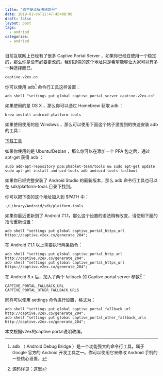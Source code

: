 ```yaml
---
title: "原生安卓解决感叹号"
date: 2019-01-06T12:47:45+08:00
draft: false
layout: post
tags: 
  - andriod
categories:
  - andriod
---
```


目前互联网上已经有了很多 Captive Portal Server ，如果你已经在使用一个稳定的，那么你是没有必要更改的。我们提供的这个地址只是希望能够让大家可以有多一种选择而已。

`captive.v2ex.co`

你可以使用 adb[^adb] 命令行工具这样设置：

```
adb shell "settings put global captive_portal_server captive.v2ex.co"
```

如果使用的是 OS X ，那么你可以通过 Homebrew 获取 adb ：

```
brew install android-platform-tools
```
<!--more-->
如果使用使用的是 Windows ，那么可以使用下面这个帖子里提到的快速安装 adb 的工具：

[下载工具](https://dl.google.com/android/repository/platform-tools-latest-Windows.zip)

如果你使用的是 Ubuntu/Debian ，那么你可以在添加一个 PPA 包之后，通过 apt-get 获得 adb ：

```
sudo add-apt-repository ppa:phablet-team/tools && sudo apt-get update
sudo apt-get install android-tools-adb android-tools-fastboot
```

如果你已经完整安装了 Android Studio 的最新版本，那么 adb 命令行工具也可以在 sdk/platform-tools 目录下找到。

你可以把下面的这个地址加入到 $PATH 中：

```
~/Library/Android/sdk/platform-tools
```

如果你最近更新到了 Android 7.1.1，那么这个设置的语法稍有改变，请使用下面的指令重新设置：

```
adb shell "settings put global captive_portal_https_url https://captive.v2ex.co/generate_204"; 
```

在 Android 7.1.1 以上需要执行两条指令：

```
adb shell "settings put global captive_portal_http_url http://captive.v2ex.co/generate_204"; 
adb shell "settings put global captive_portal_https_url https://captive.v2ex.co/generate_204";
```

在 Android 8.x 后，加入了两个 fallback 的 Captive portal server 参数[^2]：

```
CAPTIVE_PORTAL_FALLBACK_URL
CAPTIVE_PORTAL_OTHER_FALLBACK_URLS
```

同样可以使用 settings 命令进行设置，格式为：

```
adb shell "settings put global captive_portal_fallback_url http://captive.v2ex.co/generate_204"; 
adb shell "settings put global captive_portal_other_fallback_urls http://captive.v2ex.co/generate_204"; 
```

本文根据v2ex的captive portal说明改编。

[^2]: 源码详见：[这里](http://androidxref.com/8.0.0_r4/xref/frameworks/base/services/core/java/com/android/server/connectivity/NetworkMonitor.java#675)

[^adb]: adb （ Android Debug Bridge ）是一个功能强大的命令行工具，属于 Google 官方的 Android 开发工具之一。你可以使用它来修改 Android 手机的一些核心设置。